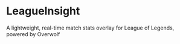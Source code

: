 # LeagueInsight
A lightweight, real-time match stats overlay for League of Legends, powered by Overwolf
